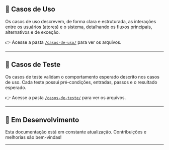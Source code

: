 ## 🧩 Casos de Uso

Os casos de uso descrevem, de forma clara e estruturada, as interações entre os usuários (atores) e o sistema, detalhando os fluxos principais, alternativos e de exceção.

👉 Acesse a pasta [`/casos-de-uso/`](./casos-de-uso/) para ver os arquivos.

---

## 🧪 Casos de Teste

Os casos de teste validam o comportamento esperado descrito nos casos de uso. Cada teste possui pré-condições, entradas, passos e o resultado esperado.

👉 Acesse a pasta [`/casos-de-teste/`](./casos-de-teste/) para ver os arquivos.

---

## 🚧 Em Desenvolvimento

Esta documentação está em constante atualização. Contribuições e melhorias são bem-vindas!

---


